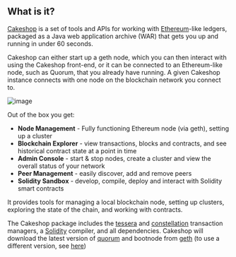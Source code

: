 ## What is it?

[Cakeshop](https://github.com/jpmorganchase/cakeshop) is a set of tools and APIs for working with [Ethereum](https://ethereum.org/)-like ledgers, packaged as a Java web application archive (WAR) that gets you up and running in under 60 seconds.

Cakeshop can either start up a geth node, which you can then interact with using the Cakeshop front-end, or it can be connected to an Ethereum-like node, such as Quorum, that you already have running. A given Cakeshop instance connects with one node on the blockchain network you connect to.

![image](console.png)

Out of the box you get:


* **Node Management** - Fully functioning Ethereum node (via geth), setting up a cluster
* **Blockchain Explorer** - view transactions, blocks and contracts, and see historical contract state at a point in time
* **Admin Console** - start & stop nodes, create a cluster and view the overall status of your network
* **Peer Management** - easily discover, add and remove peers
* **Solidity Sandbox** - develop, compile, deploy and interact with Solidity smart contracts

It provides tools for managing a local blockchain node, setting up clusters,
exploring the state of the chain, and working with contracts.

The Cakeshop package includes the [tessera](https://github.com/jpmorganchase/tessera) and [constellation](https://github.com/jpmorganchase/constellation) transaction managers, a [Solidity](https://solidity.readthedocs.org/en/latest/) compiler, and all dependencies. Cakeshop will download the latest version of [quorum](https://github.com/jpmorganchase/quorum) and bootnode from [geth](https://github.com/ethereum/quorum) (to use a different version, see [here](https://github.com/jpmorganchase/cakeshop/blob/master/docs/configuration.md#custom-quorum-binaries))
